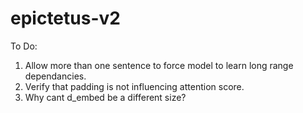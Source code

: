 # epictetus-v2

To Do:
1. Allow more than one sentence to force model to learn long range dependancies.
2. Verify that padding is not influencing attention score.
3. Why cant d_embed be a different size?